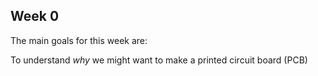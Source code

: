 

## Week 0

The main goals for this week are:

To understand *why* we might want to make a printed circuit board (PCB)
